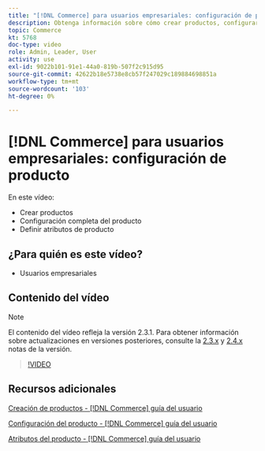 ```yaml
---
title: "[!DNL Commerce] para usuarios empresariales: configuración de producto"
description: Obtenga información sobre cómo crear productos, configurar opciones y usar atributos.
topic: Commerce
kt: 5768
doc-type: video
role: Admin, Leader, User
activity: use
exl-id: 9022b101-91e1-44a0-819b-507f2c915d95
source-git-commit: 42622b18e5738e8cb57f247029c189884698851a
workflow-type: tm+mt
source-wordcount: '103'
ht-degree: 0%

---
```


# [!DNL Commerce] para usuarios empresariales: configuración de producto

En este vídeo:

- Crear productos
- Configuración completa del producto
- Definir atributos de producto

## ¿Para quién es este vídeo?

- Usuarios empresariales

## Contenido del vídeo

>[!NOTE]
>
>El contenido del vídeo refleja la versión 2.3.1. Para obtener información sobre actualizaciones en versiones posteriores, consulte la [ 2.3.x](https://devdocs.magento.com/guides/v2.3/release-notes/bk-release-notes.html) y [2.4.x](https://devdocs.magento.com/guides/v2.4/release-notes/bk-release-notes.html) notas de la versión.

>[!VIDEO](https://video.tv.adobe.com/v/35953?quality=12&learn=on)

## Recursos adicionales

[Creación de productos - [!DNL Commerce] guía del usuario](https://docs.magento.com/user-guide/catalog/product-create.html)

[Configuración del producto - [!DNL Commerce] guía del usuario](https://docs.magento.com/user-guide/catalog/settings.html)

[Atributos del producto - [!DNL Commerce] guía del usuario](https://docs.magento.com/user-guide/catalog/product-attributes.html)
